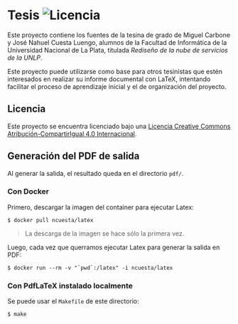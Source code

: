 # Tesis ![Licencia](https://i.creativecommons.org/l/by-sa/4.0/88x31.png)

Este proyecto contiene los fuentes de la tesina de grado de Miguel Carbone y
José Nahuel Cuesta Luengo, alumnos de la Facultad de Informática de la
Universidad Nacional de La Plata, titulada *Rediseño de la nube de servicios de
la UNLP*.

Este proyecto puede utilizarse como base para otros tesinistas que estén
interesados en realizar su informe documental con LaTeX, intentando facilitar el
proceso de aprendizaje inicial y el de organización del proyecto.

## Licencia

Este proyecto se encuentra licenciado bajo una [Licencia Creative Commons
Atribución-CompartirIgual 4.0 Internacional](http://creativecommons.org/licenses/by-sa/4.0/).

## Generación del PDF de salida

Al generar la salida, el resultado queda en el directorio `pdf/`.

### Con Docker

Primero, descargar la imagen del container para ejecutar Latex:

```console
$ docker pull ncuesta/latex
```

> La descarga de la imagen se hace sólo la primera vez.

Luego, cada vez que querramos ejecutar Latex para generar la salida en PDF:

```console
$ docker run --rm -v "`pwd`:/latex" -i ncuesta/latex
```

### Con PdfLaTeX instalado localmente

Se puede usar el `Makefile` de este directorio:

```console
$ make
```
